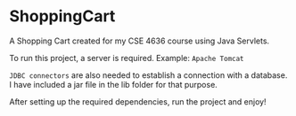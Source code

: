 # ShoppingCart
A Shopping Cart created for my CSE 4636 course using Java Servlets.

To run this project, a server is required. Example: `Apache Tomcat`

`JDBC connectors` are also needed to establish a connection with a database. I have included a jar file in the lib folder for that purpose. 

After setting up the required dependencies, run the project and enjoy! 
